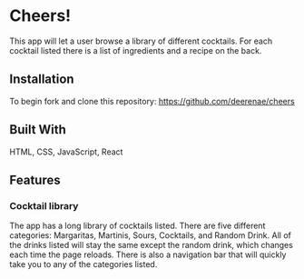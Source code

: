 # Cheers!
This app will let a user browse a library of different cocktails. For each cocktail listed there is a list of ingredients and a recipe on the back. 

## Installation
To begin fork and clone this repository: https://github.com/deerenae/cheers 

## Built With 
HTML, CSS, JavaScript, React

## Features

### Cocktail library
The app has a long library of cocktails listed. There are five different categories: Margaritas, Martinis, Sours, Cocktails, and Random Drink. All of the drinks listed will stay the same except the random drink, which changes each time the page reloads. There is also a navigation bar that will quickly take you to any of the categories listed.

